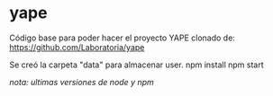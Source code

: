 # yape
Código base para poder hacer el proyecto YAPE
clonado de: https://github.com/Laboratoria/yape
 
Se creó la carpeta "data" para almacenar user.
npm install
npm start

<i>nota: ultimas versiones de node y npm</i>

